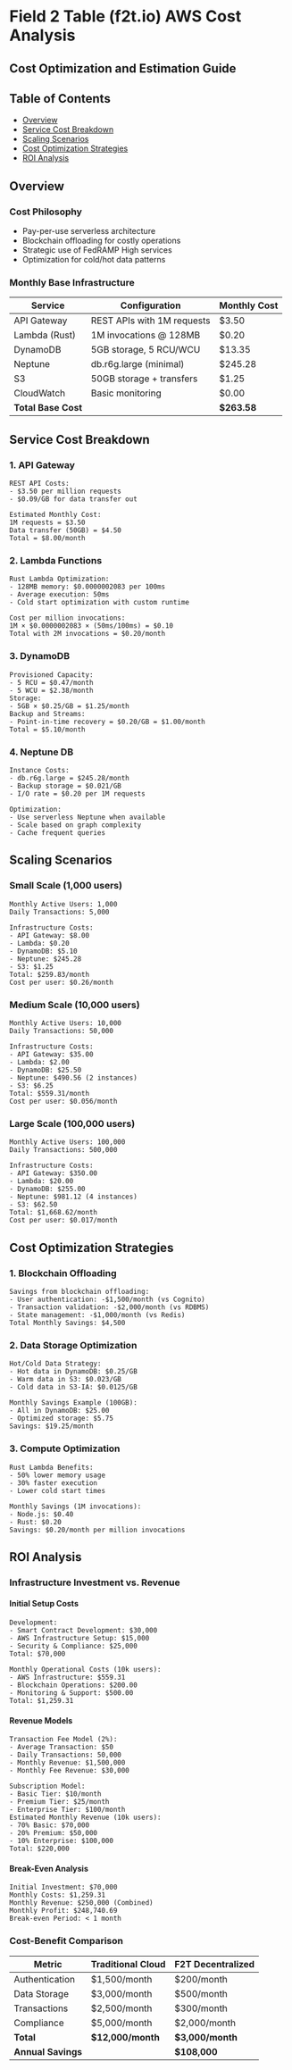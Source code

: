 # Field 2 Table (f2t.io) AWS Cost Analysis
## Cost Optimization and Estimation Guide

## Table of Contents
- [Overview](#overview)
- [Service Cost Breakdown](#service-cost-breakdown)
- [Scaling Scenarios](#scaling-scenarios)
- [Cost Optimization Strategies](#cost-optimization-strategies)
- [ROI Analysis](#roi-analysis)

## Overview

### Cost Philosophy
- Pay-per-use serverless architecture
- Blockchain offloading for costly operations
- Strategic use of FedRAMP High services
- Optimization for cold/hot data patterns

### Monthly Base Infrastructure

| Service | Configuration | Monthly Cost |
|---------|--------------|--------------|
| API Gateway | REST APIs with 1M requests | $3.50 |
| Lambda (Rust) | 1M invocations @ 128MB | $0.20 |
| DynamoDB | 5GB storage, 5 RCU/WCU | $13.35 |
| Neptune | db.r6g.large (minimal) | $245.28 |
| S3 | 50GB storage + transfers | $1.25 |
| CloudWatch | Basic monitoring | $0.00 |
| **Total Base Cost** | | **$263.58** |

## Service Cost Breakdown

### 1. API Gateway
```plaintext
REST API Costs:
- $3.50 per million requests
- $0.09/GB for data transfer out

Estimated Monthly Cost:
1M requests = $3.50
Data transfer (50GB) = $4.50
Total = $8.00/month
```

### 2. Lambda Functions
```plaintext
Rust Lambda Optimization:
- 128MB memory: $0.0000002083 per 100ms
- Average execution: 50ms
- Cold start optimization with custom runtime

Cost per million invocations:
1M × $0.0000002083 × (50ms/100ms) = $0.10
Total with 2M invocations = $0.20/month
```

### 3. DynamoDB
```plaintext
Provisioned Capacity:
- 5 RCU = $0.47/month
- 5 WCU = $2.38/month
Storage:
- 5GB × $0.25/GB = $1.25/month
Backup and Streams:
- Point-in-time recovery = $0.20/GB = $1.00/month
Total = $5.10/month
```

### 4. Neptune DB
```plaintext
Instance Costs:
- db.r6g.large = $245.28/month
- Backup storage = $0.021/GB
- I/O rate = $0.20 per 1M requests

Optimization:
- Use serverless Neptune when available
- Scale based on graph complexity
- Cache frequent queries
```

## Scaling Scenarios

### Small Scale (1,000 users)
```plaintext
Monthly Active Users: 1,000
Daily Transactions: 5,000

Infrastructure Costs:
- API Gateway: $8.00
- Lambda: $0.20
- DynamoDB: $5.10
- Neptune: $245.28
- S3: $1.25
Total: $259.83/month
Cost per user: $0.26/month
```

### Medium Scale (10,000 users)
```plaintext
Monthly Active Users: 10,000
Daily Transactions: 50,000

Infrastructure Costs:
- API Gateway: $35.00
- Lambda: $2.00
- DynamoDB: $25.50
- Neptune: $490.56 (2 instances)
- S3: $6.25
Total: $559.31/month
Cost per user: $0.056/month
```

### Large Scale (100,000 users)
```plaintext
Monthly Active Users: 100,000
Daily Transactions: 500,000

Infrastructure Costs:
- API Gateway: $350.00
- Lambda: $20.00
- DynamoDB: $255.00
- Neptune: $981.12 (4 instances)
- S3: $62.50
Total: $1,668.62/month
Cost per user: $0.017/month
```

## Cost Optimization Strategies

### 1. Blockchain Offloading
```plaintext
Savings from blockchain offloading:
- User authentication: -$1,500/month (vs Cognito)
- Transaction validation: -$2,000/month (vs RDBMS)
- State management: -$1,000/month (vs Redis)
Total Monthly Savings: $4,500
```

### 2. Data Storage Optimization
```plaintext
Hot/Cold Data Strategy:
- Hot data in DynamoDB: $0.25/GB
- Warm data in S3: $0.023/GB
- Cold data in S3-IA: $0.0125/GB

Monthly Savings Example (100GB):
- All in DynamoDB: $25.00
- Optimized storage: $5.75
Savings: $19.25/month
```

### 3. Compute Optimization
```plaintext
Rust Lambda Benefits:
- 50% lower memory usage
- 30% faster execution
- Lower cold start times

Monthly Savings (1M invocations):
- Node.js: $0.40
- Rust: $0.20
Savings: $0.20/month per million invocations
```

## ROI Analysis

### Infrastructure Investment vs. Revenue

#### Initial Setup Costs
```plaintext
Development:
- Smart Contract Development: $30,000
- AWS Infrastructure Setup: $15,000
- Security & Compliance: $25,000
Total: $70,000

Monthly Operational Costs (10k users):
- AWS Infrastructure: $559.31
- Blockchain Operations: $200.00
- Monitoring & Support: $500.00
Total: $1,259.31
```

#### Revenue Models
```plaintext
Transaction Fee Model (2%):
- Average Transaction: $50
- Daily Transactions: 50,000
- Monthly Revenue: $1,500,000
- Monthly Fee Revenue: $30,000

Subscription Model:
- Basic Tier: $10/month
- Premium Tier: $25/month
- Enterprise Tier: $100/month
Estimated Monthly Revenue (10k users):
- 70% Basic: $70,000
- 20% Premium: $50,000
- 10% Enterprise: $100,000
Total: $220,000
```

#### Break-Even Analysis
```plaintext
Initial Investment: $70,000
Monthly Costs: $1,259.31
Monthly Revenue: $250,000 (Combined)
Monthly Profit: $248,740.69
Break-even Period: < 1 month
```

### Cost-Benefit Comparison

| Metric | Traditional Cloud | F2T Decentralized |
|--------|------------------|-------------------|
| Authentication | $1,500/month | $200/month |
| Data Storage | $3,000/month | $500/month |
| Transactions | $2,500/month | $300/month |
| Compliance | $5,000/month | $2,000/month |
| **Total** | **$12,000/month** | **$3,000/month** |
| **Annual Savings** | | **$108,000** |